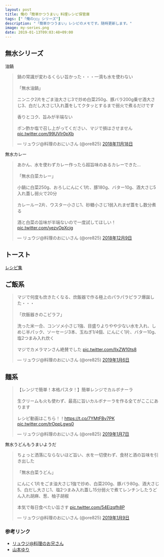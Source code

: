 ```yaml
---
layout: post
title: 俺の「簡単かつうまい」料理レシピ保管庫
tags: ["「俺の◯◯」シリーズ"]
description: "「簡単かつうまい」レシピのメモです。随時更新します。"
image: my-series.png
date: 2019-01-13T09:03:48+09:00
---
```

## 無水シリーズ
油鍋
<blockquote class="twitter-tweet" data-lang="ja"><p lang="ja" dir="ltr">鍋の常識が変わるくらい旨かった・・・一滴も水を使わない<br><br>「無水油鍋」<br><br>ニンニク2片をごま油大さじ3で炒め白菜250g、豚バラ200g乗せ酒大さじ3、白だし大さじ1入れ蓋をしてクタッとするまで弱火で煮るだけです<br><br>香りとコク、旨みが半端ない<br><br>ポン酢か塩で召し上がってください、マジで損はさせません <a href="https://t.co/99UVIr0pXb">pic.twitter.com/99UVIr0pXb</a></p>&mdash; リュウジ@料理のおにいさん (@ore825) <a href="https://twitter.com/ore825/status/1064067808944779265?ref_src=twsrc%5Etfw">2018年11月18日</a></blockquote>
<script async src="https://platform.twitter.com/widgets.js" charset="utf-8"></script>

無水カレー
<blockquote class="twitter-tweet" data-lang="ja"><p lang="ja" dir="ltr">あかん、水を使わずカレー作ったら超旨味のあるカレーできた…<br><br>「無水白菜カレー」<br><br>小鍋に白菜250g、おろしにんにく1片、豚180g、バター10g、酒大さじ5入れ蓋し弱火で20分<br><br>カレールー2片、ウスター小さじ1、砂糖小さじ1弱入れまぜ蓋をし数分煮る<br><br>酒と白菜の旨味が半端ないので一度試してほしい！ <a href="https://t.co/yezvOpXcjg">pic.twitter.com/yezvOpXcjg</a></p>&mdash; リュウジ@料理のおにいさん (@ore825) <a href="https://twitter.com/ore825/status/1071679769580695553?ref_src=twsrc%5Etfw">2018年12月9日</a></blockquote>
<script async src="https://platform.twitter.com/widgets.js" charset="utf-8"></script>

## トースト
[レシピ集](https://macaro-ni.jp/46465)

## ご飯系
<blockquote class="twitter-tweet" data-lang="ja"><p lang="ja" dir="ltr">マジで何度も炊きたくなる、炊飯器で作る極上のパラパラピラフ爆誕した・・・<br><br>「炊飯器きのこピラフ」<br><br>洗った米一合、コンソメ小さじ1強、目盛りよりやや少ない水を入れ、しめじ半パック、ソーセージ3本、玉ねぎ1/4個、にんにく1片、バター10g、塩2つまみ入れ炊く<br><br> マジでカメラマンさん絶賛でした <a href="https://t.co/lIxZW10ts8">pic.twitter.com/lIxZW10ts8</a></p>&mdash; リュウジ@料理のおにいさん (@ore825) <a href="https://twitter.com/ore825/status/1081832619405279232?ref_src=twsrc%5Etfw">2019年1月6日</a></blockquote>
<script async src="https://platform.twitter.com/widgets.js" charset="utf-8"></script>

## 麺系
<blockquote class="twitter-tweet" data-lang="ja"><p lang="ja" dir="ltr">【レンジで簡単！本格パスタ！】簡単レンジでカルボナーラ<br><br>生クリームも火も使わず、最高に旨いカルボナーラを作る全てがここにあります<br><br>レシピ動画はこちら！！<a href="https://t.co/7YMtFBv7PK">https://t.co/7YMtFBv7PK</a> <a href="https://t.co/trOppLgws0">pic.twitter.com/trOppLgws0</a></p>&mdash; リュウジ@料理のおにいさん (@ore825) <a href="https://twitter.com/ore825/status/1082262593211838464?ref_src=twsrc%5Etfw">2019年1月7日</a></blockquote>
<script async src="https://platform.twitter.com/widgets.js" charset="utf-8"></script>

無水うどんもうまいようだ
<blockquote class="twitter-tweet" data-lang="ja"><p lang="ja" dir="ltr">ちょっと洒落にならないほど旨い、水を一切使わず、食材と酒の旨味を引き出した<br><br>「無水白菜うどん」<br><br>にんにく1片をごま油大さじ1強で炒め、白菜200g、豚バラ80g、酒大さじ5、白だし大さじ1、塩2つまみ入れ蓋し15分弱火で煮てレンチンしたうどん入れ胡麻、葱、柚子胡椒<br><br>本気で毎日食べたい旨さす <a href="https://t.co/54Eizqfh8P">pic.twitter.com/54Eizqfh8P</a></p>&mdash; リュウジ@料理のおにいさん (@ore825) <a href="https://twitter.com/ore825/status/1082927458729451520?ref_src=twsrc%5Etfw">2019年1月9日</a></blockquote>
<script async src="https://platform.twitter.com/widgets.js" charset="utf-8"></script>

### 参考リンク
- [リュウジ@料理のお兄さん](https://twitter.com/ore825)
- [山本ゆり](https://twitter.com/syunkon0507)
